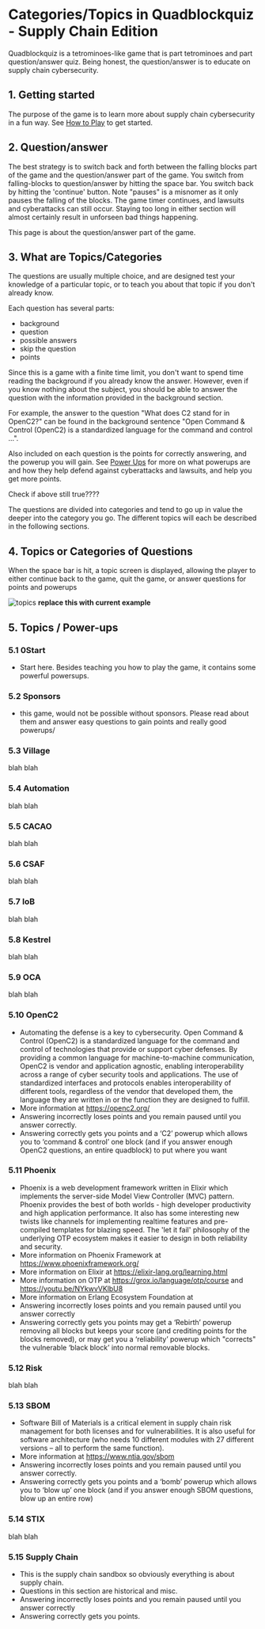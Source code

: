# Categories/Topics in Quadblockquiz - Supply Chain Edition
Quadblockquiz is a tetrominoes-like game
that is part tetrominoes and part question/answer quiz.
Being honest, the question/answer is to educate on
supply chain cybersecurity. 

## 1. Getting started
The purpose of the game is to learn more about 
supply chain cybersecurity in a fun way.
See [How to Play](./HowToPlay.md) to get started.

## 2. Question/answer
The best strategy is to switch back and forth between
the falling blocks part of the game and the question/answer
part of the game. 
You switch from falling-blocks to question/answer by 
hitting the space bar.
You switch back by hitting the 'continue' button.
Note "pauses" is a misnomer as it only pauses the falling of the blocks.
The game timer continues, and lawsuits and cyberattacks can still occur.
Staying too long in either section will almost certainly 
result in unforseen bad things happening.

This page is about the question/answer part of the game.

## 3. What are Topics/Categories
The questions are usually multiple choice, 
and are designed test your knowledge of a particular topic,
or to teach you about that topic if you don't already know.

Each question has several parts:
- background
- question 
- possible answers
- skip the question
- points

Since this is a game with a finite time limit, you don't want to spend time
reading the background if you already know the answer.
However, even if you know nothing about the subject,
you should be able to answer the question with the information provided
in the background section.

For example, the answer to the question "What does C2 stand for in OpenC2?"
can be found in the background sentence "Open Command & Control (OpenC2) is a standardized language for the command and control ...".

Also included on each question is the points for correctly answering,
and the powerup you will gain. 
See [Power Ups](./powerups.md) for more on what powerups are 
and how they help defend against cyberattacks and lawsuits, 
and help you get more points.

Check if above still true????

The questions are divided into categories 
and tend to go up in value the deeper into the category you go.
The different topics will each be described in the following sections.

## 4. Topics or Categories of Questions

When the space bar is hit, a topic screen is displayed,
allowing the player to either continue back to the game, quit the game,
or answer questions for points and powerups

![topics](./topics.png)
**replace this with current example**

## 5. Topics / Power-ups

### 5.1 0Start
- Start here. Besides teaching you how to play the game, it contains some powerful powersups.

### 5.2 Sponsors
- this game, would not be possible without sponsors. Please read about them and answer easy questions to gain points and really good powerups/

### 5.3 Village
blah blah

### 5.4 Automation
blah blah

### 5.5 CACAO
blah blah

### 5.6 CSAF
blah blah

### 5.7 IoB
blah blah

### 5.8 Kestrel
blah blah

### 5.9 OCA
blah blah

### 5.10 OpenC2
- Automating the defense is a key to cybersecurity. Open Command & Control (OpenC2) is a standardized language for the command and control of technologies that provide or support cyber defenses. By providing a common language for machine-to-machine communication, OpenC2 is vendor and application agnostic, enabling interoperability across a range of cyber security tools and applications. The use of standardized interfaces and protocols enables interoperability of different tools, regardless of the vendor that developed them, the language they are written in or the function they are designed to fulfill.
- More information at https://openc2.org/
- Answering incorrectly loses points and you remain paused until you answer correctly.
- Answering correctly gets you points and a ‘C2’ powerup which allows you to ‘command & control’ one block (and if you answer enough OpenC2 questions, an entire quadblock) to put where you want

### 5.11 Phoenix
- Phoenix is a web development framework written in Elixir which implements the server-side Model View Controller (MVC) pattern. Phoenix provides the best of both worlds - high developer productivity and high application performance. It also has some interesting new twists like channels for implementing realtime features and pre-compiled templates for blazing speed. The 'let it fail' philosophy of the underlying OTP ecosystem makes it easier to design in both reliability and security.
- More information on Phoenix Framework at https://www.phoenixframework.org/
- More information on Elixir at https://elixir-lang.org/learning.html
- More information on OTP at https://grox.io/language/otp/course and https://youtu.be/NYkwvVKlbU8
- More information on Erlang Ecosystem Foundation at
- Answering incorrectly loses points and you remain paused until you answer correctly
-  Answering correctly gets you points may get a ‘Rebirth’ powerup removing all blocks but keeps your score (and crediting points for the blocks removed), or may get you a ‘reliability’ powerup which "corrects" the vulnerable ‘black block’ into normal removable blocks.

### 5.12 Risk
blah blah

### 5.13 SBOM
- Software Bill of Materials is a critical element in supply chain risk management for both licenses and for vulnerabilities. It is also useful for software architecture (who needs 10 different modules with 27 different versions – all to perform the same function).
- More information at https://www.ntia.gov/sbom
- Answering incorrectly loses points and you remain paused until you answer correctly.
- Answering correctly gets you points and a ‘bomb’ powerup which allows you to ‘blow up’ one block (and if you answer enough SBOM questions, blow up an entire row)

### 5.14 STIX
blah blah

### 5.15 Supply Chain
- This is the supply chain sandbox so obviously everything is about supply chain.
- Questions in this section are historical and misc.
- Answering incorrectly loses points and you remain paused until you answer correctly
- Answering correctly gets you points.

